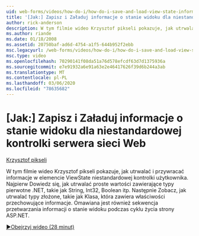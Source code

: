 ```yaml
---
uid: web-forms/videos/how-do-i/how-do-i-save-and-load-view-state-information-for-a-custom-web-server-control
title: '[Jak:] Zapisz i Załaduj informacje o stanie widoku dla niestandardowej kontrolki serwera sieci Web | Microsoft Docs'
author: rick-anderson
description: W tym filmie wideo Krzysztof pikseli pokazuje, jak utrwalać i przywracać informacje w elemencie ViewState niestandardowej kontrolki użytkownika. Najpierw Dowiedz się, jak utrwalać prostą wartość...
ms.author: riande
ms.date: 01/18/2008
ms.assetid: 20750baf-ad6d-4754-a1f5-644b952f2ebb
msc.legacyurl: /web-forms/videos/how-do-i/how-do-i-save-and-load-view-state-information-for-a-custom-web-server-control
msc.type: video
ms.openlocfilehash: 70290141f08da51a76d578efcdf63d7d1375936a
ms.sourcegitcommit: e7e91932a6e91a63e2e46417626f39d6b244a3ab
ms.translationtype: MT
ms.contentlocale: pl-PL
ms.lasthandoff: 03/06/2020
ms.locfileid: "78635682"
---
```

# <a name="how-do-i-save-and-load-view-state-information-for-a-custom-web-server-control"></a>[Jak:] Zapisz i Załaduj informacje o stanie widoku dla niestandardowej kontrolki serwera sieci Web

[Krzysztof pikseli](https://twitter.com/chrispels)

W tym filmie wideo Krzysztof pikseli pokazuje, jak utrwalać i przywracać informacje w elemencie ViewState niestandardowej kontrolki użytkownika. Najpierw Dowiedz się, jak utrwalać proste wartości zawierające typy pierwotne .NET, takie jak String, Int32, Boolean itp. Następnie Zobacz, jak utrwalać typy złożone, takie jak Klasa, która zawiera właściwości przechowujące informacje. Omawiana jest również sekwencja przetwarzania informacji o stanie widoku podczas cyklu życia strony ASP.NET.

[&#9654;Obejrzyj wideo (28 minut)](https://channel9.msdn.com/Blogs/ASP-NET-Site-Videos/how-do-i-save-and-load-view-state-information-for-a-custom-web-server-control)
